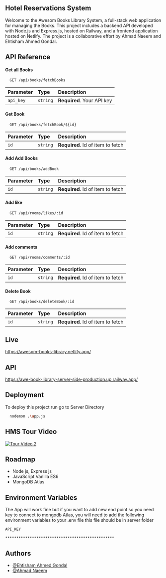 
## Hotel Reservations System

Welcome to the Awesom Books Library System, a full-stack web application for managing the Books. This project includes a backend API developed with Node.js and Express.js, hosted on Railway, and a frontend application hosted on Netlify. The project is a collaborative effort by Ahmad Naeem and Ehtisham Ahmed Gondal.


## API Reference

#### Get all Books

```http
  GET /api/books/fetchBooks
```

| Parameter | Type     | Description                |
| :-------- | :------- | :------------------------- |
| `api_key` | `string` | **Required**. Your API key |

#### Get Book

```http
  GET /api/books/fetchBook/${id}
```

| Parameter | Type     | Description                       |
| :-------- | :------- | :-------------------------------- |
| `id`      | `string` | **Required**. Id of item to fetch |

#### Add Add Books

```http
  GET /api/books/addBook
```

| Parameter | Type     | Description                       |
| :-------- | :------- | :-------------------------------- |
| `id`      | `string` | **Required**. Id of item to fetch |

#### Add like

```http
  GET /api/rooms/likes/:id
```

| Parameter | Type     | Description                       |
| :-------- | :------- | :-------------------------------- |
| `id`      | `string` | **Required**. Id of item to fetch |

#### Add comments

```http
  GET /api/rooms/comments/:id
```

| Parameter | Type     | Description                       |
| :-------- | :------- | :-------------------------------- |
| `id`      | `string` | **Required**. Id of item to fetch |



#### Delete Book

```http
  GET /api/books/deleteBook/:id
```

| Parameter | Type     | Description                       |
| :-------- | :------- | :-------------------------------- |
| `id`      | `string` | **Required**. Id of item to fetch |



## Live 

https://awesom-books-library.netlify.app/

## API 

https://awe-book-library-server-side-production.up.railway.app/
## Deployment

To deploy this project run go to Server Directory

```bash
  nodemon .\app.js
```

## HMS Tour Video

[![Tour Video 2](https://img.youtube.com/vi/XZ_DIUoJN04/0.jpg)](https://youtu.be/XZ_DIUoJN04)

## Roadmap

- Node js, Express js
- JavaScript Vanilla ES6
- MongoDB Atlas


## Environment Variables

The App will work fine but if you want to add new end point so you need key to connect to mongodb Atlas, you will need to add the following environment variables to your .env file this file should be in server folder

`API_KEY`

`*************************************************`





## Authors

- [@Ehtisham Ahmed Gondal](https://github.com/ShamiGondal)
- [@Ahmad Naeem](https://github.com/ahmadnaeem313)

